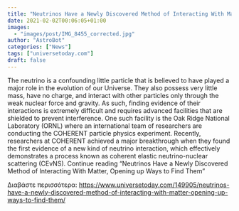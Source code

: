 ```yaml
---
title: "Neutrinos Have a Newly Discovered Method of Interacting With Matter, Opening up Ways to Find Them"
date: 2021-02-02T00:06:05+01:00
images:
  - "images/post/IMG_8455_corrected.jpg"
author: "AstroBot"
categories: ["News"]
tags: ["universetoday.com"]
draft: false
---
```


The neutrino is a confounding little particle that is believed to have played a major role in the evolution of our Universe. They also possess very little mass, have no charge, and interact with other particles only through the weak nuclear force and gravity. As such, finding evidence of their interactions is extremely difficult and requires advanced facilities that are shielded to prevent interference.  One such facility is the Oak Ridge National Laboratory (ORNL) where an international team of researchers are conducting the COHERENT particle physics experiment. Recently, researchers at COHERENT achieved a major breakthrough when they found the first evidence of a new kind of neutrino interaction, which effectively demonstrates a process known as coherent elastic neutrino-nuclear scattering (CEvNS). Continue reading “Neutrinos Have a Newly Discovered Method of Interacting With Matter, Opening up Ways to Find Them” 

Διαβάστε περισσότερα: https://www.universetoday.com/149905/neutrinos-have-a-newly-discovered-method-of-interacting-with-matter-opening-up-ways-to-find-them/
